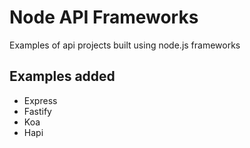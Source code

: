 # Node API Frameworks
Examples of api projects built using node.js frameworks

## Examples added
- Express
- Fastify
- Koa
- Hapi
